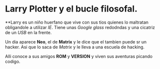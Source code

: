# Larry Plotter y el bucle filosofal.

**Larry es un niño huerfano que vive con sus tios quienes lo maltratan obligandole a utilizar *IE*.
 Tiene unas *Google glass* redodndas y una cicatriz de un *USB* en la frente.

Un dia aparece **Neo**, el de **Matrix** y le dice que el tambien puede sr un hacker. Asi que lo saca de *Matrix* y le lleva a una escuela de hacking.

Alli conoce a sus amigos **ROM** y **VERSION** y viven sus aventuras picando codigo.


